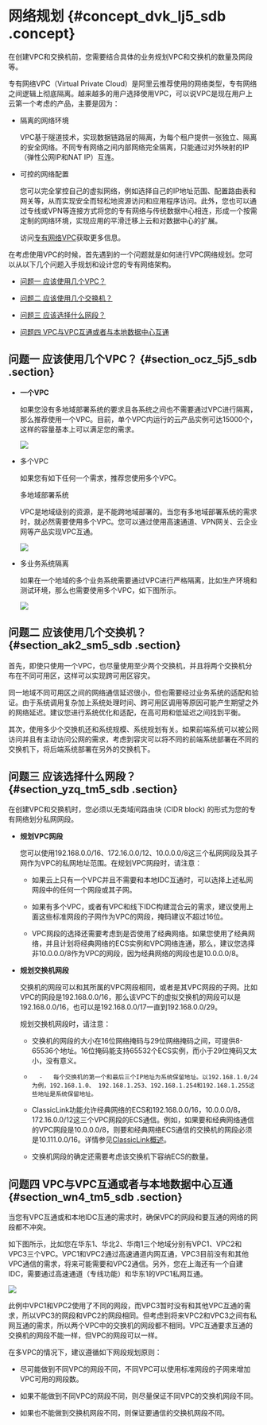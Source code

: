 # 网络规划 {#concept_dvk_lj5_sdb .concept}

在创建VPC和交换机前，您需要结合具体的业务规划VPC和交换机的数量及网段等。

专有网络VPC（Virtual Private Cloud）是阿里云推荐使用的网络类型，专有网络之间逻辑上彻底隔离。越来越多的用户选择使用VPC，可以说VPC是现在用户上云第一个考虑的产品，主要是因为：

-   隔离的网络环境

    VPC基于隧道技术，实现数据链路层的隔离，为每个租户提供一张独立、隔离的安全网络。不同专有网络之间内部网络完全隔离，只能通过对外映射的IP（弹性公网IP和NAT IP）互连。

-   可控的网络配置

    您可以完全掌控自己的虚拟网络，例如选择自己的IP地址范围、配置路由表和网关等，从而实现安全而轻松地资源访问和应用程序访问。此外，您也可以通过专线或VPN等连接方式将您的专有网络与传统数据中心相连，形成一个按需定制的网络环境，实现应用的平滑迁移上云和对数据中心的扩展。

    访问[专有网络VPC](https://www.aliyun.com/product/vpc?spm=5176.8142029.388261.75.NcXndU)获取更多信息。


在考虑使用VPC的时候，首先遇到的一个问题就是如何进行VPC网络规划。您可以从以下几个问题入手规划和设计您的专有网络架构。

-   [问题一 应该使用几个VPC？](cn.zh-CN/最佳实践/网络规划.md#section_ocz_5j5_sdb)

-   [问题二 应该使用几个交换机？](cn.zh-CN/最佳实践/网络规划.md#section_ak2_sm5_sdb)

-   [问题三 应该选择什么网段？](cn.zh-CN/最佳实践/网络规划.md#section_yzq_tm5_sdb)

-   [问题四 VPC与VPC互通或者与本地数据中心互通](cn.zh-CN/最佳实践/网络规划.md#section_wn4_tm5_sdb)


## 问题一 应该使用几个VPC？ {#section_ocz_5j5_sdb .section}

-   **一个VPC**

    如果您没有多地域部署系统的要求且各系统之间也不需要通过VPC进行隔离，那么推荐使用一个VPC。目前，单个VPC内运行的云产品实例可达15000个，这样的容量基本上可以满足您的需求。

    ![](http://static-aliyun-doc.oss-cn-hangzhou.aliyuncs.com/assets/img/2447/821_zh-CN.jpg)

-   多个VPC

    如果您有如下任何一个需求，推荐您使用多个VPC。

    多地域部署系统

    VPC是地域级别的资源，是不能跨地域部署的。当您有多地域部署系统的需求时，就必然需要使用多个VPC。您可以通过使用高速通道、VPN网关、云企业网等产品实现VPC互通。

    ![](http://static-aliyun-doc.oss-cn-hangzhou.aliyuncs.com/assets/img/2447/822_zh-CN.jpg)

-   多业务系统隔离

    如果在一个地域的多个业务系统需要通过VPC进行严格隔离，比如生产环境和测试环境，那么也需要使用多个VPC，如下图所示。

    ![](http://static-aliyun-doc.oss-cn-hangzhou.aliyuncs.com/assets/img/2447/824_zh-CN.jpg)


## 问题二 应该使用几个交换机？ {#section_ak2_sm5_sdb .section}

首先，即使只使用一个VPC，也尽量使用至少两个交换机，并且将两个交换机分布在不同可用区，这样可以实现跨可用区容灾。

同一地域不同可用区之间的网络通信延迟很小，但也需要经过业务系统的适配和验证。由于系统调用复杂加上系统处理时间、跨可用区调用等原因可能产生期望之外的网络延迟。建议您进行系统优化和适配，在高可用和低延迟之间找到平衡。

其次，使用多少个交换机还和系统规模、系统规划有关。如果前端系统可以被公网访问并且有主动访问公网的需求，考虑到容灾可以将不同的前端系统部署在不同的交换机下，将后端系统部署在另外的交换机下。

## 问题三 应该选择什么网段？ {#section_yzq_tm5_sdb .section}

在创建VPC和交换机时，您必须以无类域间路由块 \(CIDR block\) 的形式为您的专有网络划分私网网段。

-   **规划VPC网段**

    您可以使用192.168.0.0/16、172.16.0.0/12、10.0.0.0/8这三个私网网段及其子网作为VPC的私网地址范围。在规划VPC网段时，请注意：

    -   如果云上只有一个VPC并且不需要和本地IDC互通时，可以选择上述私网网段中的任何一个网段或其子网。

    -   如果有多个VPC，或者有VPC和线下IDC构建混合云的需求，建议使用上面这些标准网段的子网作为VPC的网段，掩码建议不超过16位。

    -   VPC网段的选择还需要考虑到是否使用了经典网络。如果您使用了经典网络，并且计划将经典网络的ECS实例和VPC网络连通，那么，建议您选择非10.0.0.0/8作为VPC的网段，因为经典网络的网段也是10.0.0.0/8。

-   **规划交换机网段**

    交换机的网段可以和其所属的VPC网段相同，或者是其VPC网段的子网。比如VPC的网段是192.168.0.0/16，那么该VPC下的虚拟交换机的网段可以是192.168.0.0/16，也可以是192.168.0.0/17一直到192.168.0.0/29。

    规划交换机网段时，请注意：

    -   交换机的网段的大小在16位网络掩码与29位网络掩码之间，可提供8-65536个地址。16位掩码能支持65532个ECS实例，而小于29位掩码又太小，没有意义。

    -       -   每个交换机的第一个和最后三个IP地址为系统保留地址。以192.168.1.0/24为例，192.168.1.0、 192.168.1.253、192.168.1.254和192.168.1.255这些地址是系统保留地址。

    -   ClassicLink功能允许经典网络的ECS和192.168.0.0/16，10.0.0.0/8，172.16.0.0/12这三个VPC网段的ECS通信。例如，如果要和经典网络通信的VPC网段是10.0.0.0/8，则要和经典网络ECS通信的交换机的网段必须是10.111.0.0/16。详情参见[ClassicLink概述](../cn.zh-CN/用户指南/ClassicLink/ClassicLink概述.md#)。

    -   交换机网段的确定还需要考虑该交换机下容纳ECS的数量。


## 问题四 VPC与VPC互通或者与本地数据中心互通 {#section_wn4_tm5_sdb .section}

当您有VPC互通或和本地IDC互通的需求时，确保VPC的网段和要互通的网络的网段都不冲突。

如下图所示，比如您在华东1、华北2、华南1三个地域分别有VPC1、VPC2和VPC3三个VPC。VPC1和VPC2通过高速通道内网互通，VPC3目前没有和其他VPC通信的需求，将来可能需要和VPC2通信。另外，您在上海还有一个自建IDC，需要通过高速通道（专线功能）和华东1的VPC1私网互通。

![](http://static-aliyun-doc.oss-cn-hangzhou.aliyuncs.com/assets/img/2447/825_zh-CN.jpg)

此例中VPC1和VPC2使用了不同的网段，而VPC3暂时没有和其他VPC互通的需求，所以VPC3的网段和VPC2的网段相同。但考虑到将来VPC2和VPC3之间有私网互通的需求，所以两个VPC中的交换机的网段都不相同。VPC互通要求互通的交换机的网段不能一样，但VPC的网段可以一样。

在多VPC的情况下，建议遵循如下网段规划原则：

-   尽可能做到不同VPC的网段不同，不同VPC可以使用标准网段的子网来增加VPC可用的网段数。

-   如果不能做到不同VPC的网段不同，则尽量保证不同VPC的交换机网段不同。

-   如果也不能做到交换机网段不同，则保证要通信的交换机网段不同。


